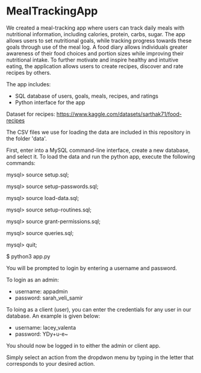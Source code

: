 # MealTrackingApp

We created a meal-tracking app where users can track daily meals with nutritional information, including calories, protein, carbs, sugar. The app allows users to set nutritional goals, while tracking progress towards these goals through use of the meal log. A food diary allows individuals greater awareness of their food choices and portion sizes while improving their nutritional intake. To further motivate and inspire healthy and intuitive eating, the application allows users to create recipes, discover and rate recipes by others. 

The app includes:
- SQL database of users, goals, meals, recipes, and ratings
- Python interface for the app

Dataset for recipes: https://www.kaggle.com/datasets/sarthak71/food-recipes

The CSV files we use for loading the data are included in this repository 
in the folder 'data'. 

First, enter into a MySQL command-line interface, create a new database, and
select it. To load the data and run the python app, execute the following 
commands:

mysql> source setup.sql;

mysql> source setup-passwords.sql;

mysql> source load-data.sql;

mysql> source setup-routines.sql;

mysql> source grant-permissions.sql;

mysql> source queries.sql;

mysql> quit;

$ python3 app.py

You will be prompted to login by entering a username and password.

To login as an admin:
- username: appadmin
- password: sarah_veli_samir

To loing as a client (user), you can enter the credentials for any user in our
database. An example is given below:
- username: lacey_valenta
- password: YDy+u-e~

You should now be logged in to either the admin or client app. 

Simply select an action from the dropdwon menu by typing in the letter that
corresponds to your desired action. 